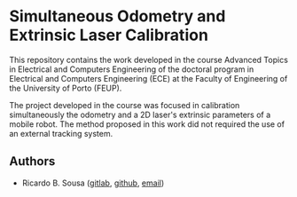 # Simultaneous Odometry and Extrinsic Laser Calibration

This repository contains the work developed in the course Advanced Topics in
Electrical and Computers Engineering of the doctoral program in Electrical and
Computers Engineering (ECE) at the Faculty of Engineering of the University of
Porto (FEUP).

The project developed in the course was focused in calibration simultaneously
the odometry and a 2D laser's extrinsic parameters of a mobile robot. The method
proposed in this work did not required the use of an external tracking system.

## Authors

- Ricardo B. Sousa ([gitlab](https://gitlab.com/sousarbarb/),
  [github](https://github.com/sousarbarb/),
  [email](mailto:up201503004@edu.fe.up.pt))
